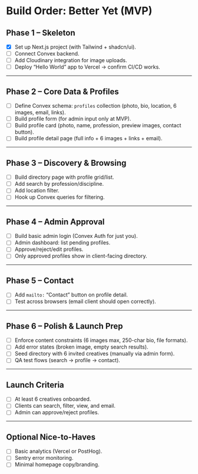 # Build Order: Better Yet (MVP)

## Phase 1 – Skeleton
- [x] Set up Next.js project (with Tailwind + shadcn/ui).  
- [ ] Connect Convex backend.  
- [ ] Add Cloudinary integration for image uploads.  
- [ ] Deploy “Hello World” app to Vercel → confirm CI/CD works.  

---

## Phase 2 – Core Data & Profiles
- [ ] Define Convex schema: `profiles` collection (photo, bio, location, 6 images, email, links).  
- [ ] Build profile form (for admin input only at MVP).  
- [ ] Build profile card (photo, name, profession, preview images, contact button).  
- [ ] Build profile detail page (full info + 6 images + links + email).  

---

## Phase 3 – Discovery & Browsing
- [ ] Build directory page with profile grid/list.  
- [ ] Add search by profession/discipline.  
- [ ] Add location filter.  
- [ ] Hook up Convex queries for filtering.  

---

## Phase 4 – Admin Approval
- [ ] Build basic admin login (Convex Auth for just you).  
- [ ] Admin dashboard: list pending profiles.  
- [ ] Approve/reject/edit profiles.  
- [ ] Only approved profiles show in client-facing directory.  

---

## Phase 5 – Contact
- [ ] Add `mailto:` “Contact” button on profile detail.  
- [ ] Test across browsers (email client should open correctly).  

---

## Phase 6 – Polish & Launch Prep
- [ ] Enforce content constraints (6 images max, 250-char bio, file formats).  
- [ ] Add error states (broken image, empty search results).  
- [ ] Seed directory with 6 invited creatives (manually via admin form).  
- [ ] QA test flows (search → profile → contact).  

---

## Launch Criteria
- [ ] At least 6 creatives onboarded.  
- [ ] Clients can search, filter, view, and email.  
- [ ] Admin can approve/reject profiles.  

---

## Optional Nice-to-Haves
- [ ] Basic analytics (Vercel or PostHog).  
- [ ] Sentry error monitoring.  
- [ ] Minimal homepage copy/branding.  
